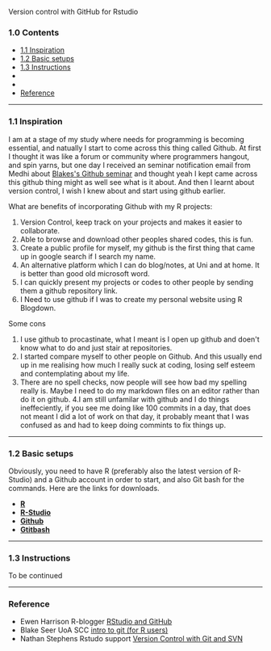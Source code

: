 Version control with GitHub for Rstudio

### 1.0 Contents

- [1.1 Inspiration](https://github.com/jungxue/R-lyublyu-Git/blob/master/README.md#11-inspiration)
- [1.2 Basic setups](https://github.com/jungxue/R2Git/blob/master/README.md#12-basic-setups)
- [1.3 Instructions](https://github.com/jungxue/R2Git#13-instructions)
- []()
- []()
- [Reference]()

-------------------------------------------------------------------------------------------------------------------

### 1.1 Inspiration

I am at a stage of my study where needs for programming is becoming essential, and natually I start to come across this thing called Github. At first I thought it was like a forum or community where programmers hangout, and spin yarns, but one day I received an seminar notification email from Medhi about [Blakes's Github seminar](https://github.com/sccuoa/intro-to-git) and thought yeah I kept came across this github thing might as well see what is it about. And then I learnt about version control, I wish I knew about and start using github earlier.

What are benefits of incorporating Github with my R projects:

1. Version Control, keep track on your projects and makes it easier to collaborate. 
2. Able to browse and download other peoples shared codes, this is fun.
3. Create a public profile for myself, my github is the first thing that came up in google search if I search my name.
4. An alternative platform which I can do blog/notes, at Uni and at home. It is better than good old microsoft word. 
5. I can quickly present my projects or codes to other people by sending them a github repository link.
6. I Need to use github if I was to create my personal website using R Blogdown.

Some cons

1. I use github to procastinate, what I meant is I open up github and doen't know what to do and just stair at repositories. 
2. I started compare myself to other people on Github. And this usually end up in me realising how much I really suck at coding, losing self esteem and contemplating about my life. 
3. There are no spell checks, now people will see how bad my spelling really is. Maybe I need to do my markdown files on an editor rather than do it on github. 
4.I am still unfamilar with github and I do things ineffeciently, if you see me doing like 100 commits in a day, that does not meant I did a lot of work on that day, it probably meant that I was confused as and had to keep doing commints to fix things up.  

-------------------------------------------------------------------------------------------------------------------

### 1.2 Basic setups

Obviously, you need to have R (preferably also the latest version of R-Studio) and a Github account in order to start, and also Git bash for the commands. Here are the links for downloads. 

- [**R**](https://cran.r-project.org/)
- [**R-Studio**](https://www.rstudio.com/products/rstudio/download/)
- [**Github**](https://github.com/)
- [**Gtitbash**](https://gitforwindows.org/)

-------------------------------------------------------------------------------------------------------------------

### 1.3 Instructions

To be continued

-------------------------------------------------------------------------------------------------------------------

### Reference

- Ewen Harrison R-blogger [RStudio and GitHub](https://www.r-bloggers.com/rstudio-and-github/)
- Blake Seer UoA SCC [intro to git (for R users)](https://github.com/sccuoa/intro-to-git)
- Nathan Stephens Rstudo support [Version Control with Git and SVN](https://support.rstudio.com/hc/en-us/articles/200532077-Version-Control-with-Git-and-SVN)

